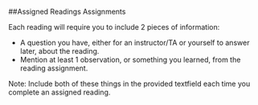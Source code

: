 ##Assigned Readings Assignments

Each reading will require you to include 2 pieces of information:

* A question you have, either for an instructor/TA or yourself to answer later, about the reading.
* Mention at least 1 observation, or something you learned, from the reading assignment.

Note: Include both of these things in the provided textfield each time you complete an assigned reading.